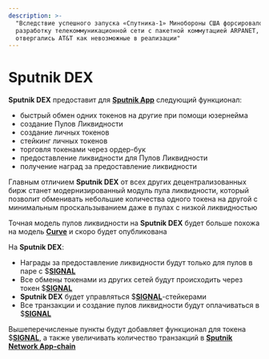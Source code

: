 ```yaml
---
description: >-
  "Вследствие успешного запуска «Спутника-1» Минобороны США форсировало
  разработку телекоммуникационной сети с пакетной коммутацией ARPANET, которые
  отвергались AT&T как невозможные в реализации"
---
```


# Sputnik DEX

**Sputnik DEX** предоставит для [**Sputnik App**](../sputnik-app/) следующий функционал:

* быстрый обмен одних токенов на другие при помощи юзернейма
* создание Пулов Ликвидности
* создание личных токенов
* стейкинг личных токенов
* торговля токенами через ордер-бук
* предоставление ликвидности для Пулов Ликвидности
* получение наград за предоставление ликвидности

Главным отличием **Sputnik DEX** от всех других децентрализованных бирж станет модернизированный модуль пула ликвидности, который позволит обменивать небольшие количества одного токена на другой с минимальным проскальзыванием даже в пулах с низкой ликвидностью

Точная модель пулов ликвидности на **Sputnik DEX** будет больше похожа на модель [**Curve**](https://resources.curve.fi/base-features/understanding-curve/#whitepaper) и скоро будет опубликована

На **Sputnik DEX**:

* Награды за предоставление ликвидности будут только для пулов в паре с $[**SIGNAL**](../token-usdsignal/)
* Все обмены токенами из других сетей будут происходить через токен $[**SIGNAL**](../token-usdsignal/)
* **Sputnik DEX** будет управляться $[**SIGNAL**](../token-usdsignal/)-стейкерами&#x20;
* Все транзакции и создание пулов ликвидности будут оплачиваться в $[**SIGNAL**](../token-usdsignal/)

Вышеперечисленые пункты будут добавляет функционал для токена $[**SIGNAL**](../token-usdsignal/), а также увеличивать количество транзакций в [**Sputnik Network App-chain**](./)
